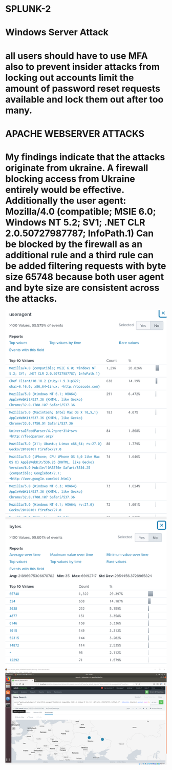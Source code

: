 # SPLUNK-2
# Windows Server Attack
# all users should have to use MFA also to prevent insider attacks from locking out accounts limit the amount of password reset requests available and lock them out after too many.


# APACHE WEBSERVER ATTACKS
# My findings indicate that the attacks originate from ukraine. A firewall blocking access from Ukraine entirely would be effective. Additionally the user agent: Mozilla/4.0 (compatible; MSIE 6.0; Windows NT 5.2; SV1; .NET CLR 2.0.50727987787; InfoPath.1) Can be blocked by the firewall as an additional rule and a third rule can be added filtering requests with byte size 65748 because both user agent and byte size are consistent across the attacks.
<img src="https://github.com/MateiGanea/SPLUNK-2/blob/main/screenshots/useragent3.png?raw=true" alt="user agent">
<img src="https://github.com/MateiGanea/SPLUNK-2/blob/main/screenshots/byte%20size.png?raw=true" alt="user agent2">
<img src="https://github.com/MateiGanea/SPLUNK-2/blob/main/screenshots/ukraine.png?raw=true" alt="user agent2">

